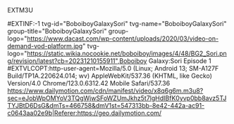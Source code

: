 EXTM3U

#EXTINF:-1 tvg-id="BoboiboyGalaxySori" tvg-name="BoboiboyGalaxySori" group-title="BoboiboyGalaxySori" group-logo="https://www.dacast.com/wp-content/uploads/2020/03/video-on-demand-vod-platform.jpg" tvg-logo="https://static.wikia.nocookie.net/boboiboy/images/4/48/BG2_Sori.png/revision/latest?cb=20231210155911",Boboiboy Galaxy:Sori Episode 1
#EXTVLCOPT:http-user-agent=Mozilla/5.0 (Linux; Android 13; SM-A127F Build/TP1A.220624.014; wv) AppleWebKit/537.36 (KHTML, like Gecko) Version/4.0 Chrome/123.0.6312.42 Mobile Safari/537.36
https://www.dailymotion.com/cdn/manifest/video/x8q6g6m.m3u8?sec=eJobWpOMYoV3TQgWjwSFoWZUmJkhz5t7lgHdIBfK0yvp0bb8avz5TJTYJBtD6DsG&dmTs=466758&dmV1st=547313bb-8e42-442a-ac91-c0643aa02e9b|Referer:https://geo.dailymotion.com/
